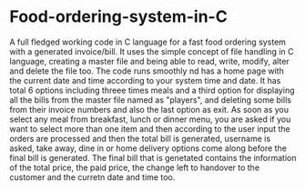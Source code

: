 # Food-ordering-system-in-C
A full fledged working code in C language for a fast food ordering system with a generated invoice/bill. It uses the simple concept of file handling in C language, creating a master file and being able to read, write, modify, alter and delete the file too. 
The code runs smoothly nd has a home page with the current date and time according to your system time and date. It has total 6 options including threee times meals and a third option for displaying all the bills from the master file named as "players", and deleting some bills from their invoice numbers and also the last option as exit. 
As soon as you select any meal from breakfast, lunch or dinner menu, you are asked if you want to select more than one item and then according to the user input the orders are processed and then the total bill is generated, username is asked, take away, dine in or home delivery options come along before the final bill is generated.
The final bill that is genetated contains the information of the total price, the paid price, the change left to handover to the customer and the curretn date and time too.
